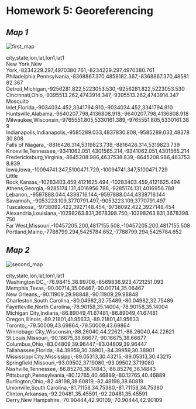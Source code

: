 # Homework 5: Georeferencing

## *Map 1*

![first_map](https://user-images.githubusercontent.com/48948770/56905188-0f914100-6aa0-11e9-9438-eef2c027280f.jpeg)

city,state,lon,lat,lon1,lat1  
New York,New York,-8234229.297,4970380.761,-8234229.297,4970380.761  
Philadelphia,Pennsylvania,-8368867.370,4858182.367,-8368867.370,4858182.367  
Detroit,Michigan,-9256281.822,5223053.530,-9256281.822,5223053.530  
Cincinnati,Ohio,-9395513.262,4743914.347,-9395513.262,4743914.347  
Mosquito Inlet,Florida,-9034034.452,3341794.910,-9034034.452,3341794.910  
Huntsville,Alabama,-9640207.798,4136808.918,-9640207.798,4136808.918  
Milwaukee,Wisconsin,-9765551.805,5330161.389,-9765551.805,5330161.389  
Indianapolis,Indianapolis,-9585289.033,4837830.808,-9585289.033,4837830.808  
Falls of Niagara,,-8816426.314,5319823.739,-8816426.314,5319823.739  
Knoxville,Tennessee,-9341062.051,4301565.214,-9341062.051,4301565.214  
Fredericksburg,Virginia,-8645208.986,4637538.839,-8645208.986,4637538.839  
Iowa,Iowa,-10094741.347,5100471.729,-10094741.347,5100471.729  
Little Rock,Kansas,-10283403.459,4121625.494,-10283403.459,4121625.494  
Athens,Georgia,-9285174.131,4016956.788,-9285174.131,4016956.788  
Lebanon,,-9597888.044,4338716.144,-9597888.044,4338716.144  
Savannah,,-9053223.109,3770791.497,-9053223.109,3770791.497  
Tuscaloosa,,-9738092.422,3927148.454,-9738092.422,3927148.454  
Alexandria,Louisiana,-10298263.831,3678398.750,-10298263.831,3678398.750  
Far West,Missouri,-10457205.200,4817155.508,-10457205.200,4817155.508  
Portland,Maine,-7788799.294,5425784.652,-7788799.294,5425784.652  

## *Map 2*

![second_map](https://user-images.githubusercontent.com/48948770/56905433-7a427c80-6aa0-11e9-8f94-997e565a87fd.jpeg)

city,state,lon,lat,lon1,lat1  
Washington DC,,-76.98415,38.99706,-8569836.923,4721251.093  
Memphis,Texas,-90.00714,35.06467,-90.00714,35.06467  
New Orleans,,-90.11909,29.98848,-90.11909,29.98848  
Charleston,South Carolina,-80.04982,32.75489,-80.04982,32.75489  
Fayetteville,North Carolina,-78.90158,35.14004,-78.90158,35.14004  
Michigan City,Indiana,-86.89049,41.67481,-86.89049,41.67481  
Oregon,Illinois,-89.21801,41.95633,-89.21801,41.95633  
Toronto,,-79.50009,43.69864,-79.50009,43.69864  
Winnebago City,Wisconsin,-88.26040,44.22621,-88.26040,44.22621  
St.Louis,Missouri,-90.16675,38.66677,-90.16675,38.66677  
Columbus,Ohio,-83.04809,39.96447,-83.04809,39.96447  
Tallahassee,Florida,-84.39959,30.38901,-84.39959,30.38901  
Mississippi City,Mississippi,-89.05313,30.43215,-89.05313,30.43215  
Springfield,Missouri,-93.09502,37.19080,-93.09502,37.19080  
Nashville,Tennessee,-86.85276,36.14843,-86.85276,36.14843  
Pittsburgh,Pennsylvania,-80.12765,40.46889,-80.12765,40.46889  
Burlington,Ohio,-82.48198,38.60819,-82.48198,38.60819  
Unionville,South Carolina,-81.71158,34.75380,-81.71158,34.75380  
Clinton,Arkansas,-92.20481,35.45591,-92.20481,35.45591  
Derry,New Hampshire,-70.90444,42.90109,-70.90444,42.90109  
